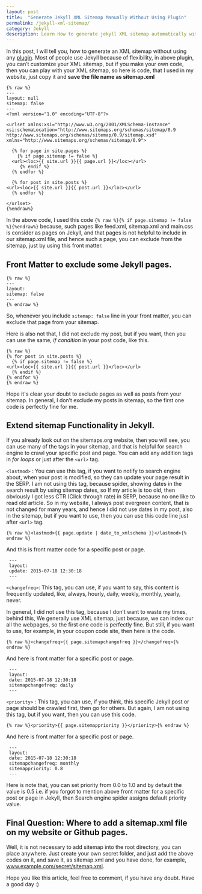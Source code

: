 ```yaml
---
layout: post
title:  "Generate Jekyll XML Sitemap Manually Without Using Plugin"
permalink: /jekyll-xml-sitemap/
category: Jekyll
description: Learn How to generate jekyll XML sitemap automatically with plugin and without plugin.
---
```

In this post, I will tell you, how to generate an XML sitemap without using any <a href="https://github.com/jekyll/jekyll-sitemap" rel="nofollow" target="_blank">plugin</a>. Most of people use Jekyll because of flexibility, in above plugin, you can’t customize your XML sitemap, but if you make your own code, then you can play with your XML sitemap, so here is code, that I used in my website, just copy it and **save the file name as sitemap.xml**

	{% raw %}
    ---
    layout: null
    sitemap: false
    ---
    <?xml version="1.0" encoding="UTF-8"?>

    <urlset xmlns:xsi="http://www.w3.org/2001/XMLSchema-instance" xsi:schemaLocation="http://www.sitemaps.org/schemas/sitemap/0.9 http://www.sitemaps.org/schemas/sitemap/0.9/sitemap.xsd" xmlns="http://www.sitemaps.org/schemas/sitemap/0.9">
    
      {% for page in site.pages %}
    	{% if page.sitemap != false %}
      <url><loc>{{ site.url }}{{ page.url }}</loc></url>
    	 {% endif %}
      {% endfor %}
    
      {% for post in site.posts %}
    <url><loc>{{ site.url }}{{ post.url }}</loc></url>
      {% endfor %}
      
    </urlset>
	{%endraw%}

In the above code, I used this code  `{% raw %}{% if page.sitemap != false %}{%endraw%}` because, such pages like feed.xml, sitemap.xml and main.css is consider as pages on Jekyll, and that pages is not helpful to include in our sitemap.xml file, and hence such a page, you can exclude from the sitemap, just by using this front matter.

## Front Matter to exclude some Jekyll pages. ##
	{% raw %}
    ---
    layout: 
    sitemap: false
    ---
	{% endraw %}

So, whenever you include `sitemap: false` line in your front matter, you can exclude that page from your sitemap.

Here is also not that, I did not exclude my post, but if you want, then you can use the same, *if condition* in your post code, like this.

	{% raw %}
    {% for post in site.posts %}
	  {% if page.sitemap != false %}
    <url><loc>{{ site.url }}{{ post.url }}</loc></url>
      {% endif %}
    {% endfor %}
	{% endraw %}
	

Hope it's clear your doubt to exclude pages as well as posts from your sitemap. In general, I don’t exclude my posts in sitemap, so the first one code is perfectly fine for me.

## Extend sitemap Functionality in Jekyll. ##
If you already look out on the sitemaps.org website, then you will see, you can use many of the tags in your sitemap, and that is helpful for search engine to crawl your specific post and page. You can add any addition tags in *for loops* or just after the `<url>` tag.

`<lastmod>` : You can use this tag, if you want to notify to search engine about, when your post is modified, so they can update your page result in the SERP. I am not using this tag, because spider, showing dates in the search result by using sitemap dates, so If my article is too old, then obviously I got less CTR (Click through rate) in SERP, because no one like to read old article. So in my website, I always post evergreen content, that is not changed for many years, and hence I did not use dates in my post, also in the sitemap, but if you want to use, then you can use this code line just after  `<url>` tag.

    {% raw %}<lastmod>{{ page.update | date_to_xmlschema }}</lastmod>{% endraw %}

And this is front matter code for a specific post or page.

     ---
     layout: 
     update: 2015-07-18 12:30:18
     ---


`<changefreq>`: This tag, you can use, if you want to say, this content is frequently updated, like, always, hourly, daily, weekly, monthly, yearly, never.

In general, I did not use this tag, because I don’t want to waste my times, behind this, We generally use XML sitemap, just because, we can index our all the webpages, so the first one code is perfectly fine. But still, if you want to use, for example, in your coupon code site, then here is the code.


    {% raw %}<changefreq>{{ page.sitemapchangefreq }}</changefreq>{% endraw %}

And here is front matter for a specific post or page.

     ---
     layout: 
     date: 2015-07-18 12:30:18
	 sitemapchangefreq: daily
     ---

`<priority>` : This tag, you can use, if you think, this specific Jekyll post or page should be crawled first, then go for others. But again, I am not using this tag, but if you want, then you can use this code.

    {% raw %}<priority>{{ page.sitemappriority }}</priority>{% endraw %}

And here is front matter for a specific post or page.

     ---
     layout: 
     date: 2015-07-18 12:30:18
	 sitemapchangefreq: monthly
	 sitemappriority: 0.8
     ---

Here is note that, you can set priority from 0.0 to 1.0 and by default the value is 0.5 i.e. if you forgot to mention above front matter for a specific post or page in Jekyll, then Search engine spider assigns default priority value.

## Final Question: Where to add a sitemap.xml file on my website or Github pages. ##
Well, it is not necessary to add sitemap into the root directory, you can place anywhere. Just create your own secret folder, and just add the above codes on it, and save it, as sitemap.xml and you have done,  for example, www.example.com/secret/sitemap.xml.

Hope you like this article, feel free to comment, if you have any doubt. Have a good day :)
